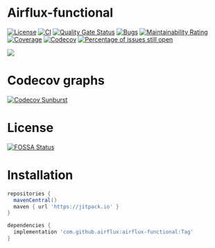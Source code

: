 # Airflux-functional

[![License](https://img.shields.io/badge/License-Apache_2.0-blue.svg)](https://opensource.org/licenses/Apache-2.0)
[![CI](https://github.com/airflux/airflux-functional/actions/workflows/gradle.yml/badge.svg)](https://github.com/airflux/airflux-functional/actions/workflows/gradle.yml)
[![Quality Gate Status](https://sonarcloud.io/api/project_badges/measure?project=airflux_airflux-functional&metric=alert_status)](https://sonarcloud.io/dashboard?id=airflux_airflux-functional)
[![Bugs](https://sonarcloud.io/api/project_badges/measure?project=airflux_airflux-functional&metric=bugs)](https://sonarcloud.io/dashboard?id=airflux_airflux-functional)
[![Maintainability Rating](https://sonarcloud.io/api/project_badges/measure?project=airflux_airflux-functional&metric=sqale_rating)](https://sonarcloud.io/dashboard?id=airflux_airflux-functional)
[![Coverage](https://sonarcloud.io/api/project_badges/measure?project=airflux_airflux-functional&metric=coverage)](https://sonarcloud.io/dashboard?id=airflux_airflux-functional)
[![Codecov](https://codecov.io/gh/airflux/airflux-functional/branch/main/graph/badge.svg?token=QBD7092MJI)](https://codecov.io/gh/airflux/airflux-functional)
[![Percentage of issues still open](http://isitmaintained.com/badge/open/airflux/airflux-functional.svg)](http://isitmaintained.com/project/airflux/airflux-functional "Percentage of issues still open")

[![](https://jitpack.io/v/airflux/airflux-functional.svg)](https://jitpack.io/#airflux/airflux-functional)

# Codecov graphs

[![Codecov Sunburst](https://codecov.io/gh/airflux/airflux-functional/branch/main/graphs/sunburst.svg?token=QBD7092MJI)](https://codecov.io/gh/airflux/airflux-functional/branch/main/graphs/sunburst.svg?token=QBD7092MJI)

# License

[![FOSSA Status](https://app.fossa.com/api/projects/git%2Bgithub.com%2Fairflux%2Fairflux-functional.svg?type=large&issueType=license)](https://app.fossa.com/projects/git%2Bgithub.com%2Fairflux%2Fairflux-functional?ref=badge_large&issueType=license)

# Installation

```groovy
repositories {
  mavenCentral()
  maven { url 'https://jitpack.io' }
}

dependencies {
  implementation 'com.github.airflux:airflux-functional:Tag'
}
```
